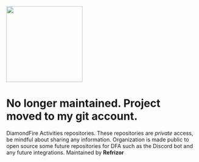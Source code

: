 <img src="https://user-images.githubusercontent.com/45441561/164153001-a89c287f-0595-40d8-ba4d-6e3f72b2a874.png" height="200" width="200">

# No longer maintained. Project moved to my git account.

DiamondFire Activities repositories. These repositories are *private* access, be mindful about sharing any information. Organization is made public to open source some future repositories for DFA such as the Discord bot and any future integrations. Maintained by **Refrizor**
